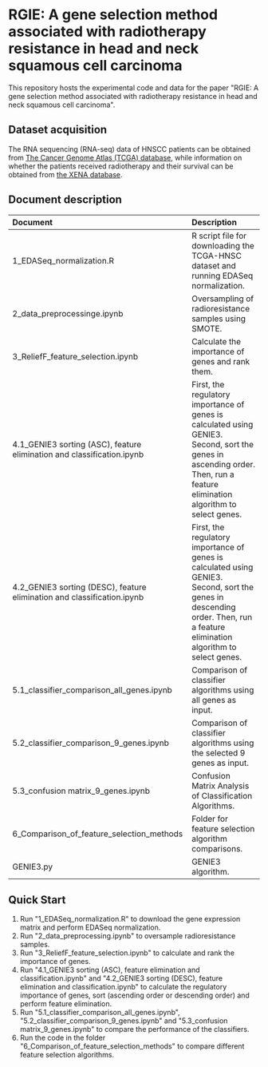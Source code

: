 # RGIE: A gene selection method associated with radiotherapy resistance in head and neck squamous cell carcinoma

This repository hosts the experimental code and data for the paper "RGIE: A gene selection method associated with radiotherapy resistance in head and neck squamous cell carcinoma".

## Dataset acquisition
The RNA sequencing (RNA-seq) data of HNSCC patients can be obtained from [The Cancer Genome Atlas (TCGA) database](https://portal.gdc.cancer.gov/), while information on whether the patients received radiotherapy and their survival can be obtained from [the XENA database](https://xenabrowser.net/datapages/).


## Document description

|Document|Description|
|:--|:--|
|1_EDASeq_normalization.R|R script file for downloading the TCGA-HNSC dataset and running EDASeq normalization.|
|2_data_preprocessinge.ipynb|Oversampling of radioresistance samples using SMOTE.|
|3_ReliefF_feature_selection.ipynb|Calculate the importance of genes and rank them.|
|4.1_GENIE3 sorting (ASC), feature elimination and classification.ipynb|First, the regulatory importance of genes is calculated using GENIE3. Second, sort the genes in ascending order. Then, run a feature elimination algorithm to select genes.|
|4.2_GENIE3 sorting (DESC), feature elimination and classification.ipynb|First, the regulatory importance of genes is calculated using GENIE3. Second, sort the genes in descending order. Then, run a feature elimination algorithm to select genes.|
|5.1_classifier_comparison_all_genes.ipynb|Comparison of classifier algorithms using all genes as input.|
|5.2_classifier_comparison_9_genes.ipynb|Comparison of classifier algorithms using the selected 9 genes as input.|
|5.3_confusion matrix_9_genes.ipynb|Confusion Matrix Analysis of Classification Algorithms.|
|6_Comparison_of_feature_selection_methods|Folder for feature selection algorithm comparisons.|
|GENIE3.py|GENIE3 algorithm.|


## Quick Start
1. Run "1_EDASeq_normalization.R" to download the gene expression matrix and perform EDASeq normalization.
2. Run "2_data_preprocessing.ipynb" to oversample radioresistance samples.
3. Run "3_ReliefF_feature_selection.ipynb" to calculate and rank the importance of genes.
4. Run "4.1_GENIE3 sorting (ASC), feature elimination and classification.ipynb" and "4.2_GENIE3 sorting (DESC), feature elimination and classification.ipynb" to calculate the regulatory importance of genes, sort (ascending order or descending order) and perform feature elimination.
5. Run "5.1_classifier_comparison_all_genes.ipynb", "5.2_classifier_comparison_9_genes.ipynb" and "5.3_confusion matrix_9_genes.ipynb" to compare the performance of the classifiers.
6. Run the code in the folder "6_Comparison_of_feature_selection_methods" to compare different feature selection algorithms.

